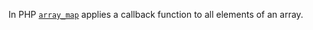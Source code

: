 In PHP [`array_map`](https://www.php.net/manual/en/function.array-map.php) applies a callback function to all elements of an array.